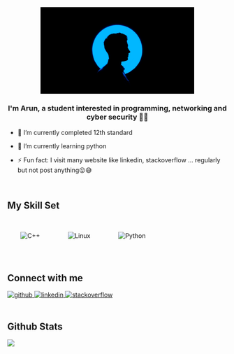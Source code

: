<div align="center">
<img src="https://raw.githubusercontent.com/lazy8055/lazy8055/main/profile.jpeg" align="center"   width=70% />
</div>  
  

### <div align="center">I'm Arun, a student interested in programming, networking and cyber security 👨‍💻 </div>  
  

- 🔭 I’m currently completed 12th standard  
  

-  🐍 I’m currently learning python  
   
  

- ⚡ Fun fact: I visit many website like linkedin, stackoverflow ... regularly but not post anything😛😅  
  

<br/>  


## My Skill Set  
<tr><td >



</td><td >

<div align="left">  
<img style="margin: 30px" src="https://profilinator.rishav.dev/skills-assets/cplusplus-original.svg" alt="C++" height="50" />  
<img style="margin: 30px" src="https://profilinator.rishav.dev/skills-assets/linux-original.svg" alt="Linux" height="50" />  
<img style="margin: 30px" src="https://profilinator.rishav.dev/skills-assets/python-original.svg" alt="Python" height="50" />  
</div>

</td><td >



</td></tr>

<br/>  


## Connect with me  
<div align="left">
<a href="https://github.com/lazy8055" target="_blank">
<img src=https://img.shields.io/badge/github-%2324292e.svg?&style=for-the-badge&logo=github&logoColor=white alt=github style="margin-bottom: 5px;" />
</a>
<a href="https://linkedin.com/in/arun-sundaramoorthy-442631200" target="_blank">
<img src=https://img.shields.io/badge/linkedin-%231E77B5.svg?&style=for-the-badge&logo=linkedin&logoColor=white alt=linkedin style="margin-bottom: 5px;" />
</a>
<a href="https://stackoverflow.com/users/15590628/lazy8055" target="_blank">
<img src=https://img.shields.io/badge/stackoverflow-%23F28032.svg?&style=for-the-badge&logo=stackoverflow&logoColor=white alt=stackoverflow style="margin-bottom: 5px;" />
</a>  
</div>  
  

<br/>  


## Github Stats  
<img src="https://github-readme-stats.vercel.app/api?username=lazy8055&&show_icons=true&title_color=ffffff&icon_color=bb2acf&text_color=daf7dc&bg_color=6411ad" align="left" />  

<br/>  



  

<br/>  


<br />

